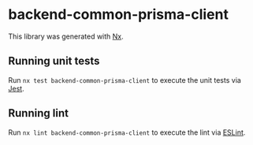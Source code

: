 # backend-common-prisma-client

This library was generated with [Nx](https://nx.dev).

## Running unit tests

Run `nx test backend-common-prisma-client` to execute the unit tests via [Jest](https://jestjs.io).

## Running lint

Run `nx lint backend-common-prisma-client` to execute the lint via [ESLint](https://eslint.org/).
